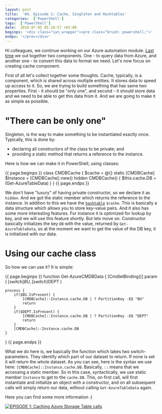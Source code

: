 ```yaml
---
layout: post
title:  '04. Episode 1: Cache, Singleton and Hashtables'
categories:  ['PowerShell']
tags:  ['PowerShell']
date:  2018-07-05 05:18:57 +03:00
beginps: '<div class="syn_wrapper"><pre class="brush: powershell;">'
endps: '</pre></div>'
---
```


Hi colleagues, we continue working on our Azure automation module. [Last time](https://eosfor.github.io/2018/Episode1-CMDB-integration/) we out together two components. One - to query data from Azure, and another one - to convert this data to format we need. Let's now focus on creating cache component.

First of all let's collect together some thoughts. Cache, typically, is a component, which is shared across multiple entities. It stores data to speed up access to it. So, we are trying to build something that has same two properties. First - it should be "only one", and second - it should store data and we need to be able to get this data from it. And we are going to make it as simple as possible.

# "There can be only one"

Singleton, is the way to make something to be instantiated exactly once. Typically, this is done by:

- declaring all constructors of the class to be private; and
- providing a static method that returns a reference to the instance.

Here is how we can make it in PowerShell, using classes:

{{ page.beginps }}
class CMDBCache
{
    $cache = @{}
    static [CMDBCache] $Instance = [CMDBCache]::new()
    hidden CMDBCache()
    {
        $this.cache.DB = (Get-AzureTableData)
    }
}
{{ page.endps }}

We don't have "luxury" of having private constructor, so we declare it as ```hidden```. And we got the static member which returns the reference to the instance. In addition to this we have the [```hashtable```](https://docs.microsoft.com/en-us/powershell/module/microsoft.powershell.core/about/about_hash_tables?view=powershell-6) ```$cashe```. This is basically a data structure which allows you to store key-value pairs. And it also has some more interesting features. For instance it is optimized for lookup by key, and we will use this feature shortly. But lets move on. Constructor basically initializes the key ```DB``` with the value, returned by ```Get-AzureTableData```, so at the moment we want to get the value of the DB key, it is initialized with our data.

# Using our cache class

So how we can use it? It is simple:

{{ page.beginps }}
function Get-AzureCMDBData {
    [CmdletBinding()]
    param (
        [switch]$BU,
        [switch]$DEPT
    )

    process {
        if($BU.IsPresent) {
            [CMDBCache]::Instance.cache.DB | ? PartitionKey -EQ "BU"
            return
        }
        if($DEPT.IsPresent) {
            [CMDBCache]::Instance.cache.DB | ? PartitionKey -EQ "DEPT"
            return
        }
        [CMDBCache]::Instance.cache.DB
    }
}
{{ page.endps }}

What we do here is, we basically the function which takes two switch-parameters. They identify which part of our dataset to return. If none is set it will return the whole dataset. As you can see, here is the syntax we use here: ```[CMDBCache]::Instance.cache.DB```. Basically, ```::``` means that we accessing a static member. So in this case, syntactically, we use static member ```Instance``` to get to the ```cache.DB```. This, on first call, will first instantiate and initialize an object with a constructor, and on all subsequent calls will simply return our data, without calling ```Get-AzureTableData``` again.

Here you can find some more information :)

[![EPISODE 1: Caching Azure Storage Table calls](http://img.youtube.com/vi/0mYWMPtjzuM/0.jpg)](http://www.youtube.com/watch?v=0mYWMPtjzuM)
